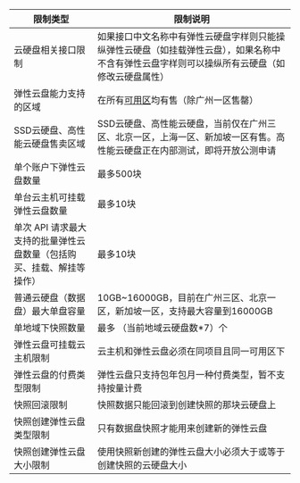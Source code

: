 | 限制类型 | 限制说明 | 
| --- |  --- |
| 云硬盘相关接口限制 | 如果接口中文名称中有弹性云硬盘字样则只能操纵弹性云硬盘（如挂载弹性云盘），如果名称中不含有弹性云盘字样则可以操纵所有云硬盘（如修改云硬盘属性）|
| 弹性云盘能力支持的区域 |  在所有[可用区](https://www.qcloud.com/doc/api/229/1286)均有售（除广州一区售罄） |
| SSD云硬盘、高性能云硬盘售卖区域| SSD云硬盘、高性能云硬盘，当前仅在广州三区、北京一区，上海一区、新加坡一区有售。高性能云硬盘正在内部测试，即将开放公测申请 |
| 单个账户下弹性云盘数量 |最多500块 |
| 单台云主机可挂载弹性云盘数量 |最多10块 |
| 单次 API 请求最大支持的批量弹性云盘数量（包括购买、挂载、解挂等操作） | 最多10块 |
| 普通云硬盘（数据盘）最大单盘容量 |10GB~16000GB，目前在广州三区、北京一区，新加坡一区，支持最大容量到16000GB |
| 单地域下快照数量 |最多 （当前地域云硬盘数\*7）个 |
| 弹性云盘可挂载云主机限制 |    云主机和弹性云盘必须在同项目且同一可用区下 |
| 弹性云盘的付费类型限制 |弹性云盘只支持包年包月一种付费类型，暂不支持按量计费 |
| 快照回滚限制 |快照数据只能回滚到创建快照的那块云硬盘上 |
| 快照创建弹性云盘类型限制 |只有数据盘快照才能用来创建新的弹性云盘 |
| 快照创建弹性云盘大小限制 |使用快照新创建的弹性云盘大小必须大于或等于创建快照的云硬盘大小 |

